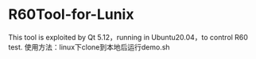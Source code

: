 # R60Tool-for-Lunix
This tool is exploited by Qt 5.12，running in Ubuntu20.04，to control R60 test.
使用方法：linux下clone到本地后运行demo.sh
